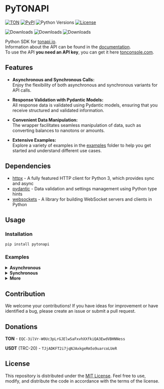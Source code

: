 # PyTONAPI

[![TON](https://img.shields.io/badge/TON-grey?logo=TON&logoColor=40AEF0)](https://ton.org)
[![PyPI](https://img.shields.io/pypi/v/pytonapi.svg?color=FFE873&labelColor=3776AB)](https://pypi.python.org/pypi/pytonapi)
![Python Versions](https://img.shields.io/pypi/pyversions/pytonapi.svg?color=FFE873&labelColor=3776AB)
[![License](https://img.shields.io/github/license/tonkeeper/pytonapi)](https://github.com/tonkeeper/pytonapi/blob/main/LICENSE)

![Downloads](https://pepy.tech/badge/pytonapi)
![Downloads](https://pepy.tech/badge/pytonapi/month)
![Downloads](https://pepy.tech/badge/pytonapi/week)

Python SDK for [tonapi.io](https://tonapi.io).\
Information about the API can be found in the  [documentation](https://docs.tonconsole.com/tonapi/api-v2).\
To use the API **you need an API key**, you can get it here [tonconsole.com](https://tonconsole.com/).

## Features

- **Asynchronous and Synchronous Calls:**\
  Enjoy the flexibility of both asynchronous and synchronous variants for API
  calls.

- **Response Validation with Pydantic Models:**\
  All response data is validated using Pydantic models, ensuring that you
  receive structured and validated information.

- **Convenient Data Manipulation:**\
  The wrapper facilitates seamless manipulation of data, such as converting balances
  to nanotons or amounts.

- **Extensive Examples:**\
  Explore a variety of examples in the [examples](https://github.com/tonkeeper/pytonapi/tree/main/examples) folder to
  help you get started and
  understand different use cases.

## Dependencies

* [httpx](https://pypi.org/project/httpx/) - A fully featured HTTP client for Python 3, which provides sync and async
* [pydantic](https://pypi.org/project/pydantic/) - Data validation and settings management using Python type hints
* [websockets](https://pypi.org/project/websockets/) - A library for building WebSocket servers and clients in Python

## Usage

### Installation

```bash
pip install pytonapi
```

### Examples

<details>
<summary><b>Asynchronous</b></summary>

```python
from pytonapi import AsyncTonapi


# Declare an asynchronous function for using await
async def main():
    # Create a new Tonapi object with the provided API key
    tonapi = AsyncTonapi(api_key="Your API key")

    # Specify the account ID
    account_id = "EQC-3ilVr-W0Uc3pLrGJElwSaFxvhXXfkiQA3EwdVBHNNess"  # noqa

    # Retrieve account information asynchronously
    account = await tonapi.accounts.get_info(account_id=account_id)

    # Print account details
    print(f"Account Address (raw): {account.address.to_raw()}")
    print(f"Account Address (userfriendly): {account.address.to_userfriendly(is_bounceable=True)}")
    print(f"Account Balance (nanoton): {account.balance.to_nano()}")
    print(f"Account Balance (amount): {account.balance.to_amount()}")


if __name__ == '__main__':
    import asyncio

    # Run the asynchronous function
    asyncio.run(main())

```

</details>

<details>
<summary><b>Synchronous</b></summary>

```python
from pytonapi import Tonapi


def main():
    # Create a new Tonapi object with the provided API key
    tonapi = Tonapi(api_key="Your API key")

    # Specify the account ID
    account_id = "EQC-3ilVr-W0Uc3pLrGJElwSaFxvhXXfkiQA3EwdVBHNNess"  # noqa

    # Retrieve account information
    account = tonapi.accounts.get_info(account_id=account_id)

    # Print account details
    print(f"Account Address (raw): {account.address.to_raw()}")
    print(f"Account Address (userfriendly): {account.address.to_userfriendly(is_bounceable=True)}")
    print(f"Account Balance (nanoton): {account.balance.to_nano()}")
    print(f"Account Balance (amount): {account.balance.to_amount()}")


if __name__ == '__main__':
    main()

```

</details>


<details>
<summary><b>More</b></summary>

* Additional examples can be found [examples](https://github.com/tonkeeper/pytonapi/tree/main/examples) folder.

</details>

## Contribution

We welcome your contributions! If you have ideas for improvement or have identified a bug, please create an issue or
submit a pull request.

## Donations

**TON** - `EQC-3ilVr-W0Uc3pLrGJElwSaFxvhXXfkiQA3EwdVBHNNess`

**USDT** (TRC-20) - `TJjADKFT2i7jqNJAxkgeRm5o9uarcoLUeR`

## License

This repository is distributed under the [MIT License](https://github.com/tonkeeper/pytonapi/blob/main/LICENSE). Feel
free to use, modify, and distribute the code in accordance
with the terms of the license.

